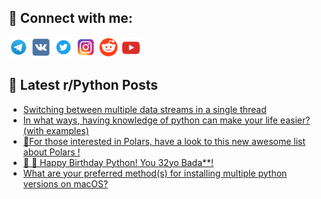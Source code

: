 ## 🔎 Connect with me:
[<img src="https://github.com/bullbesh/bullbesh/blob/main/images/Telegram.png" width="32" height="32" />](https://t.me/bullbesh)
[<img src="https://github.com/bullbesh/bullbesh/blob/main/images/VK.png" width="32" height="32" />](https://vk.com/bullbesh)
[<img src="https://github.com/bullbesh/bullbesh/blob/main/images/Twitter.png" width="32" height="32" />](https://twitter.com/bullbesh1)
[<img src="https://github.com/bullbesh/bullbesh/blob/main/images/Instagram.png" width="32" height="32" />](https://www.instagram.com/bullbesh)
[<img src="https://github.com/bullbesh/bullbesh/blob/main/images/Reddit.png" width="32" height="32" />](https://www.reddit.com/user/bullbesh)
[<img src="https://github.com/bullbesh/bullbesh/blob/main/images/YouTube.png" width="32" height="32" />](https://www.youtube.com/channel/UCtfjRs6uzgq5mfm8S06WTcg)

## 📕 Latest r/Python Posts
<!-- BLOG-POST-LIST:START -->
- [Switching between multiple data streams in a single thread](https://www.reddit.com/r/Python/comments/116ns11/switching_between_multiple_data_streams_in_a/)
- [In what ways, having knowledge of python can make your life easier? &lpar;with examples&rpar;](https://www.reddit.com/r/Python/comments/116no2y/in_what_ways_having_knowledge_of_python_can_make/)
- [📢For those interested in Polars, have a look to this new awesome list about Polars !](https://www.reddit.com/r/Python/comments/116ndrt/for_those_interested_in_polars_have_a_look_to/)
- [🐍 🎂 Happy Birthday Python! You 32yo Bada**!](https://www.reddit.com/r/Python/comments/116n2km/happy_birthday_python_you_32yo_bada/)
- [What are your preferred method&lpar;s&rpar; for installing multiple python versions on macOS?](https://www.reddit.com/r/Python/comments/116mpig/what_are_your_preferred_methods_for_installing/)
<!-- BLOG-POST-LIST:END -->
